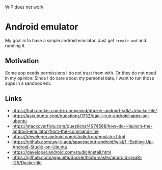 WIP does not work

# Android emulator

My goal is to have a simple android emulator.
Just get `create avd` and running it.


## Motivation

Some app needs permissions I do not trust them with.
Or they do not need in my opinion.
Since I do care about my personal data,
I want to run those apps in a sandbox env.

## Links
+ https://hub.docker.com/r/runmymind/docker-android-sdk/~/dockerfile/
+ https://askubuntu.com/questions/1732/can-i-run-android-apps-on-ubuntu
+ https://stackoverflow.com/questions/4974568/how-do-i-launch-the-android-emulator-from-the-command-line
+ https://developer.android.com/studio/run/emulator.html
+ https://github.com/uw-it-aca/spacescout-android/wiki/1.-Setting-Up-Android-Studio-on-Ubuntu
+ https://developer.android.com/studio/install.html
+ https://github.com/appunite/docker/blob/master/android-java8-r25/Dockerfile

